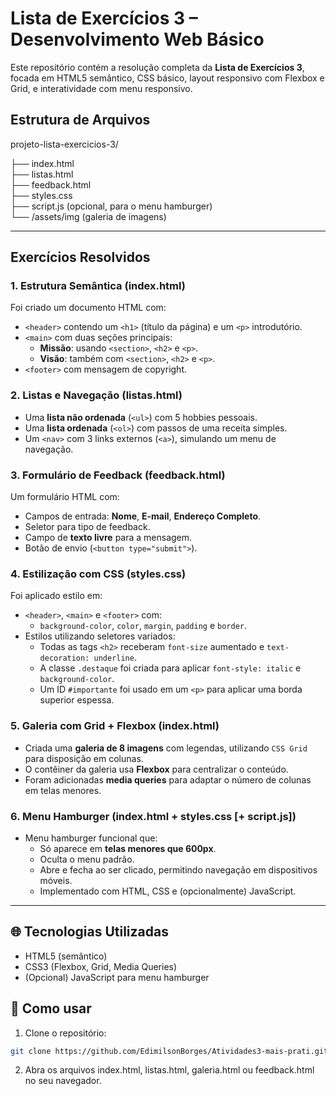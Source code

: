 #  Lista de Exercícios 3 – Desenvolvimento Web Básico

Este repositório contém a resolução completa da **Lista de Exercícios 3**, focada em HTML5 semântico, CSS básico, layout responsivo com Flexbox e Grid, e interatividade com menu responsivo.

##  Estrutura de Arquivos
 projeto-lista-exercicios-3/

├── index.html  
├── listas.html  
├── feedback.html  
├── styles.css  
├── script.js (opcional, para o menu hamburger)  
└── /assets/img (galeria de imagens)


---

## Exercícios Resolvidos

### 1. Estrutura Semântica (index.html)

Foi criado um documento HTML com:

- `<header>` contendo um `<h1>` (título da página) e um `<p>` introdutório.
- `<main>` com duas seções principais:
  - **Missão**: usando `<section>`, `<h2>` e `<p>`.
  - **Visão**: também com `<section>`, `<h2>` e `<p>`.
- `<footer>` com mensagem de copyright.

### 2. Listas e Navegação (listas.html)

- Uma **lista não ordenada** (`<ul>`) com 5 hobbies pessoais.
- Uma **lista ordenada** (`<ol>`) com passos de uma receita simples.
- Um `<nav>` com 3 links externos (`<a>`), simulando um menu de navegação.

### 3. Formulário de Feedback (feedback.html)

Um formulário HTML com:

- Campos de entrada: **Nome**, **E-mail**, **Endereço Completo**.
- Seletor para tipo de feedback.
- Campo de **texto livre** para a mensagem.
- Botão de envio (`<button type="submit">`).

### 4. Estilização com CSS (styles.css)

Foi aplicado estilo em:

- `<header>`, `<main>` e `<footer>` com:
  - `background-color`, `color`, `margin`, `padding` e `border`.
- Estilos utilizando seletores variados:
  - Todas as tags `<h2>` receberam `font-size` aumentado e `text-decoration: underline`.
  - A classe `.destaque` foi criada para aplicar `font-style: italic` e `background-color`.
  - Um ID `#importante` foi usado em um `<p>` para aplicar uma borda superior espessa.

### 5. Galeria com Grid + Flexbox (index.html)

- Criada uma **galeria de 8 imagens** com legendas, utilizando `CSS Grid` para disposição em colunas.
- O contêiner da galeria usa **Flexbox** para centralizar o conteúdo.
- Foram adicionadas **media queries** para adaptar o número de colunas em telas menores.

### 6. Menu Hamburger (index.html + styles.css [+ script.js])

- Menu hamburger funcional que:
  - Só aparece em **telas menores que 600px**.
  - Oculta o menu padrão.
  - Abre e fecha ao ser clicado, permitindo navegação em dispositivos móveis.
  - Implementado com HTML, CSS e (opcionalmente) JavaScript.

---

## 🌐 Tecnologias Utilizadas

- HTML5 (semântico)
- CSS3 (Flexbox, Grid, Media Queries)
- (Opcional) JavaScript para menu hamburger


## 📎 Como usar

1. Clone o repositório:
```bash
git clone https://github.com/EdimilsonBorges/Atividades3-mais-prati.git 
```

2. Abra os arquivos index.html, listas.html, galeria.html ou feedback.html no seu navegador.
